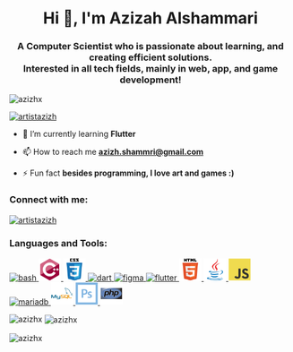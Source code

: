 <h1 align="center">Hi 👋,  I'm Azizah Alshammari</h1>
<h3 align="center">A Computer Scientist who is passionate about learning, and creating efficient solutions. <br> Interested in all tech fields, mainly in web, app, and game development!</h3>

<p align="left"> <img src="https://komarev.com/ghpvc/?username=azizhx&label=Profile%20views&color=0e75b6&style=flat" alt="azizhx" /> </p>

<p align="left"> <a href="https://twitter.com/artistazizh" target="blank"><img src="https://img.shields.io/twitter/follow/artistazizh?logo=twitter&style=for-the-badge" alt="artistazizh" /></a> </p>

- 🌱 I’m currently learning **Flutter**

- 📫 How to reach me **azizh.shammri@gmail.com**

- ⚡ Fun fact **besides programming, I love art and games :)**

<h3 align="left">Connect with me:</h3>
<p align="left">
<a href="https://twitter.com/artistazizh" target="blank"><img align="center" src="https://raw.githubusercontent.com/rahuldkjain/github-profile-readme-generator/master/src/images/icons/Social/twitter.svg" alt="artistazizh" height="30" width="40" /></a>
</p>

<h3 align="left">Languages and Tools:</h3>
<p align="left"> <a href="https://www.gnu.org/software/bash/" target="_blank" rel="noreferrer"> <img src="https://www.vectorlogo.zone/logos/gnu_bash/gnu_bash-icon.svg" alt="bash" width="40" height="40"/> </a> <a href="https://www.w3schools.com/cpp/" target="_blank" rel="noreferrer"> <img src="https://raw.githubusercontent.com/devicons/devicon/master/icons/cplusplus/cplusplus-original.svg" alt="cplusplus" width="40" height="40"/> </a> <a href="https://www.w3schools.com/css/" target="_blank" rel="noreferrer"> <img src="https://raw.githubusercontent.com/devicons/devicon/master/icons/css3/css3-original-wordmark.svg" alt="css3" width="40" height="40"/> </a> <a href="https://dart.dev" target="_blank" rel="noreferrer"> <img src="https://www.vectorlogo.zone/logos/dartlang/dartlang-icon.svg" alt="dart" width="40" height="40"/> </a> <a href="https://www.figma.com/" target="_blank" rel="noreferrer"> <img src="https://www.vectorlogo.zone/logos/figma/figma-icon.svg" alt="figma" width="40" height="40"/> </a> <a href="https://flutter.dev" target="_blank" rel="noreferrer"> <img src="https://www.vectorlogo.zone/logos/flutterio/flutterio-icon.svg" alt="flutter" width="40" height="40"/> </a> <a href="https://www.w3.org/html/" target="_blank" rel="noreferrer"> <img src="https://raw.githubusercontent.com/devicons/devicon/master/icons/html5/html5-original-wordmark.svg" alt="html5" width="40" height="40"/> </a> <a href="https://www.java.com" target="_blank" rel="noreferrer"> <img src="https://raw.githubusercontent.com/devicons/devicon/master/icons/java/java-original.svg" alt="java" width="40" height="40"/> </a> <a href="https://developer.mozilla.org/en-US/docs/Web/JavaScript" target="_blank" rel="noreferrer"> <img src="https://raw.githubusercontent.com/devicons/devicon/master/icons/javascript/javascript-original.svg" alt="javascript" width="40" height="40"/> </a> <a href="https://mariadb.org/" target="_blank" rel="noreferrer"> <img src="https://www.vectorlogo.zone/logos/mariadb/mariadb-icon.svg" alt="mariadb" width="40" height="40"/> </a> <a href="https://www.mysql.com/" target="_blank" rel="noreferrer"> <img src="https://raw.githubusercontent.com/devicons/devicon/master/icons/mysql/mysql-original-wordmark.svg" alt="mysql" width="40" height="40"/> </a> <a href="https://www.photoshop.com/en" target="_blank" rel="noreferrer"> <img src="https://raw.githubusercontent.com/devicons/devicon/master/icons/photoshop/photoshop-line.svg" alt="photoshop" width="40" height="40"/> </a> <a href="https://www.php.net" target="_blank" rel="noreferrer"> <img src="https://raw.githubusercontent.com/devicons/devicon/master/icons/php/php-original.svg" alt="php" width="40" height="40"/> </a> </p>

<p><img align="left" src="https://github-readme-stats.vercel.app/api/top-langs?username=azizhx&show_icons=true&locale=en&layout=compact&theme=tokyonight" alt="azizhx" /></p> 

<p>&nbsp;<img align="center" src="https://github-readme-stats.vercel.app/api?username=azizhx&show_icons=true&locale=en&theme=tokyonight" alt="azizhx" /></p>

<p><img align="center" src="https://github-readme-streak-stats.herokuapp.com/?user=AzizhX&theme=tokyonight" alt="azizhx" /></p>
